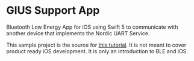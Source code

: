 # GIUS Support App
Bluetooth Low Energy App for iOS using Swift 5 to communicate with another device that implements the Nordic UART Service.

This sample project is the source for [this tutorial](https://learn.adafruit.com/crack-the-code/overview). It is not meant to cover product ready iOS development. It is only an introduction to BLE and iOS.
